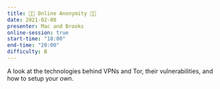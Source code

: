 ```yaml
---
title: 🕵🏼 Online Anonymity 🕵🏼
date: 2021-02-08
presenter: Mac and Brooks
online-session: true
start-time: "18:00"
end-time: "20:00"
difficulty: B
---
```


A look at the technologies behind VPNs and Tor, their vulnerabilities, and how to setup your own.
